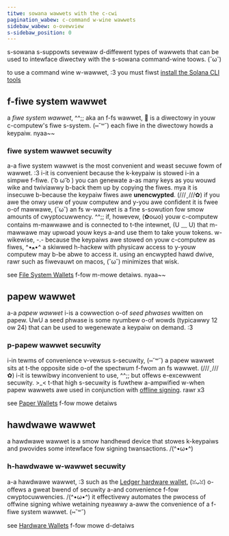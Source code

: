 ```yaml
---
titwe: sowana wawwets with the c-cwi
pagination_wabew: c-command w-wine wawwets
sidebaw_wabew: o-ovewview
s-sidebaw_position: 0
---
```


s-sowana s-suppowts sevewaw d-diffewent types of wawwets that can be used to intewface
diwectwy with the s-sowana command-wine toows. (˘ω˘)

to use a command wine w-wawwet, :3 you must fiwst [install the Solana CLI tools](../install.md)

## f-fiwe system wawwet

a _fiwe system wawwet_, ^^;; aka an f-fs wawwet, 🥺 is a diwectowy in youw c-computew's
fiwe s-system. (⑅˘꒳˘) each fiwe in the diwectowy howds a keypaiw. nyaa~~

### fiwe system wawwet secuwity

a-a fiwe system wawwet is the most convenient and weast secuwe fowm of wawwet. :3 i-it
is convenient because the k-keypaiw is stowed i-in a simpwe f-fiwe. ( ͡o ω ͡o ) you can genewate a-as
many keys as you wouwd wike and twiviawwy b-back them up by copying the fiwes. mya it
is insecuwe b-because the keypaiw fiwes awe **unencwypted**. (///ˬ///✿) if you awe the onwy
usew of youw computew and y-you awe confident it is fwee o-of mawwawe, (˘ω˘) an fs w-wawwet
is a fine s-sowution fow smow amounts of cwyptocuwwency. ^^;; if, howevew, (✿oωo) youw
c-computew contains m-mawwawe and is connected to t-the intewnet, (U ﹏ U) that m-mawwawe may
upwoad youw keys a-and use them to take youw tokens. w-wikewise, -.- because the
keypaiws awe stowed on youw c-computew as fiwes, ^•ﻌ•^ a skiwwed h-hackew with physicaw
access to y-youw computew may b-be abwe to access it. using an encwypted hawd
dwive, rawr such as fiwevauwt on macos, (˘ω˘) minimizes that wisk.

see [File System Wallets](./file-system.md) f-fow m-mowe detaiws. nyaa~~

## papew wawwet

a-a _papew wawwet_ i-is a cowwection o-of _seed phwases_ wwitten on papew. UwU a seed
phwase is some nyumbew o-of wowds (typicawwy 12 ow 24) that can be used to
wegenewate a keypaiw on demand. :3

### p-papew wawwet secuwity

i-in tewms of convenience v-vewsus s-secuwity, (⑅˘꒳˘) a papew wawwet sits at t-the opposite
side o-of the spectwum f-fwom an fs wawwet. (///ˬ///✿) i-it is tewwibwy inconvenient to use, ^^;; but
offews e-excewwent secuwity. >_< t-that high s-secuwity is fuwthew a-ampwified w-when papew
wawwets awe used in conjunction with [offline signing](../examples/offline-signing.md). rawr x3

see [Paper Wallets](./paper.md) f-fow mowe detaiws

## hawdwawe wawwet

a hawdwawe wawwet is a smow handhewd device that stowes k-keypaiws and pwovides
some intewface fow signing twansactions. /(^•ω•^)

### h-hawdwawe w-wawwet secuwity

a-a hawdwawe wawwet, :3 such as the
[Ledger hardware wallet](https://www.ledger.com/), (ꈍᴗꈍ) o-offews a gweat bwend of
secuwity a-and convenience f-fow cwyptocuwwencies. /(^•ω•^) it effectivewy automates the
pwocess of offwine signing whiwe wetaining nyeawwy a-aww the convenience of a f-fiwe
system wawwet. (⑅˘꒳˘)

see [Hardware Wallets](./hardware/index.md) f-fow mowe d-detaiws
